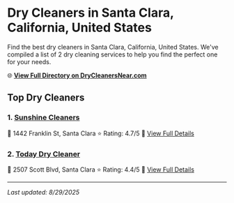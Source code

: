 # Dry Cleaners in Santa Clara, California, United States

Find the best dry cleaners in Santa Clara, California, United States. We've compiled a list of 2 dry cleaning services to help you find the perfect one for your needs.

🌐 **[View Full Directory on DryCleanersNear.com](https://drycleanersnear.com/city/US/California/Santa%20Clara)**

## Top Dry Cleaners

### 1. [Sunshine Cleaners](https://drycleanersnear.com/dryCleaner/689d433e756b71cad101ef5b/sunshine-cleaners)
📍 1442 Franklin St, Santa Clara
⭐ Rating: 4.7/5
🔗 [View Full Details](https://drycleanersnear.com/dryCleaner/689d433e756b71cad101ef5b/sunshine-cleaners)

### 2. [Today Dry Cleaner](https://drycleanersnear.com/dryCleaner/689d436b756b71cad101f0df/today-dry-cleaner)
📍 2507 Scott Blvd, Santa Clara
⭐ Rating: 4.4/5
🔗 [View Full Details](https://drycleanersnear.com/dryCleaner/689d436b756b71cad101f0df/today-dry-cleaner)


---

*Last updated: 8/29/2025*
